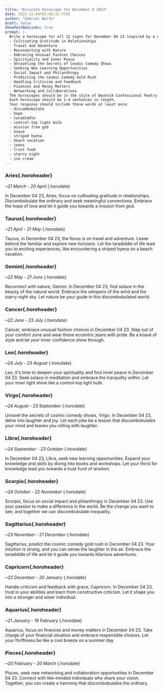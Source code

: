 ```yaml
---
title: "Accurate horoscope for December 4 2023"
date: 2023-12-04T02:08:15.778Z
author: "Gabriel Wolfe"
draft: false
ShowPostNavLinks: true
prompt: |-
  Write a horoscope for all 12 signs for December 04 23 inspired by a different focus for each. Ensure you do not include the focus in the response:
  - Cultivating Gratitude in Relationships
  - Travel and Adventure
  - Reconnecting with Nature
  - Embracing Unusual Fashion Choices
  - Spirituality and Inner Peace
  - Unraveling the Secrets of Cosmic Comedy Shows
  - Seeking New Learning Opportunities
  - Social Impact and Philanthropy
  - Predicting the Cosmic Comedy Gold Rush
  - Handling Criticism and Feedback
  - Finances and Money Matters
  - Networking and Collaborations
  The horoscopes should be in the style of Beatnik Confessional Poetry and the mood of confident
  Each horoscope should be 1-4 sentences in length.
  Your response should include these words at least once:
  - discombobulate
  - hope
  - taradiddle
  - control-top light bulb
  - mission from god
  - knave
  - striped hyena
  - beach vacation
  - jeans
  - trust fund
  - starry night
  - ice cream
---
```


### Aries{.horoheader}

*~21 March - 20 April*
{.horodate}

In December 04 23, Aries, focus on cultivating gratitude in relationships. Discombobulate the ordinary and seek meaningful connections. Embrace the hope of love and let it guide you towards a mission from god.


### Taurus{.horoheader}

*~21 April - 21 May*
{.horodate}

Taurus, in December 04 23, the focus is on travel and adventure. Leave behind the familiar and explore new horizons. Let the taradiddle of life lead you to exciting experiences, like encountering a striped hyena on a beach vacation.


### Gemini{.horoheader}

*~22 May - 21 June*
{.horodate}

Reconnect with nature, Gemini. In December 04 23, find solace in the beauty of the natural world. Embrace the whispers of the wind and the starry night sky. Let nature be your guide in this discombobulated world.


### Cancer{.horoheader}

*~22 June - 23 July*
{.horodate}

Cancer, embrace unusual fashion choices in December 04 23. Step out of your comfort zone and wear those eccentric jeans with pride. Be a knave of style and let your inner confidence shine through.


### Leo{.horoheader}

*~24 July - 23 August*
{.horodate}

Leo, it's time to deepen your spirituality and find inner peace in December 04 23. Seek solace in meditation and embrace the tranquility within. Let your inner light shine like a control-top light bulb.


### Virgo{.horoheader}

*~24 August - 23 September*
{.horodate}

Unravel the secrets of cosmic comedy shows, Virgo. In December 04 23, delve into laughter and joy. Let each joke be a lesson that discombobulates your mind and leaves you rolling with laughter.


### Libra{.horoheader}

*~24 September - 23 October*
{.horodate}

In December 04 23, Libra, seek new learning opportunities. Expand your knowledge and skills by diving into books and workshops. Let your thirst for knowledge lead you towards a trust fund of wisdom.


### Scorpio{.horoheader}

*~24 October - 22 November*
{.horodate}

Scorpio, focus on social impact and philanthropy in December 04 23. Use your passion to make a difference in the world. Be the change you want to see, and together we can discombobulate inequality.


### Sagittarius{.horoheader}

*~23 November - 21 December*
{.horodate}

Sagittarius, predict the cosmic comedy gold rush in December 04 23. Your intuition is strong, and you can sense the laughter in the air. Embrace the taradiddle of life and let it guide you towards hilarious adventures.


### Capricorn{.horoheader}

*~22 December - 20 January*
{.horodate}

Handle criticism and feedback with grace, Capricorn. In December 04 23, trust in your abilities and learn from constructive criticism. Let it shape you into a stronger and wiser individual.


### Aquarius{.horoheader}

*~21 January - 19 February*
{.horodate}

Aquarius, focus on finances and money matters in December 04 23. Take charge of your financial situation and embrace responsible choices. Let your thriftiness be like a cool breeze on a summer day.


### Pisces{.horoheader}

*~20 February - 20 March*
{.horodate}

Pisces, seek new networking and collaboration opportunities in December 04 23. Connect with like-minded individuals who share your vision. Together, you can create a harmony that discombobulates the ordinary.

